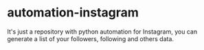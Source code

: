 # automation-instagram
It's just a repository with python automation for Instagram, you can generate a list of your followers, following and others data.
